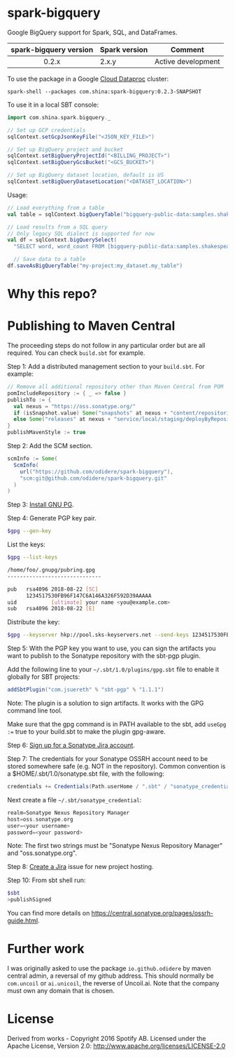 spark-bigquery
==============

Google BigQuery support for Spark, SQL, and DataFrames.

| spark-bigquery version | Spark version | Comment |
| :--------------------: | ------------- | ------- |
| 0.2.x | 2.x.y | Active development |

To use the package in a Google [Cloud Dataproc](https://cloud.google.com/dataproc/) cluster:

`spark-shell --packages com.shina:spark-bigquery:0.2.3-SNAPSHOT`

To use it in a local SBT console:

```scala
import com.shina.spark.bigquery._

// Set up GCP credentials
sqlContext.setGcpJsonKeyFile("<JSON_KEY_FILE>")

// Set up BigQuery project and bucket
sqlContext.setBigQueryProjectId("<BILLING_PROJECT>")
sqlContext.setBigQueryGcsBucket("<GCS_BUCKET>")

// Set up BigQuery dataset location, default is US
sqlContext.setBigQueryDatasetLocation("<DATASET_LOCATION>")
```

Usage:

```scala
// Load everything from a table
val table = sqlContext.bigQueryTable("bigquery-public-data:samples.shakespeare")

// Load results from a SQL query
// Only legacy SQL dialect is supported for now
val df = sqlContext.bigQuerySelect(
  "SELECT word, word_count FROM [bigquery-public-data:samples.shakespeare]")

  // Save data to a table
df.saveAsBigQueryTable("my-project:my_dataset.my_table")
```

# Why this repo?



# Publishing to Maven Central

The proceeding steps do not follow in any particular order but are all required. You can check `build.sbt` for example.

Step 1: Add a distributed management section to your `build.sbt`. For example:

```sbt
// Remove all additional repository other than Maven Central from POM
pomIncludeRepository := { _ => false }
publishTo := {
  val nexus = "https://oss.sonatype.org/"
  if (isSnapshot.value) Some("snapshots" at nexus + "content/repositories/snapshots")
  else Some("releases" at nexus + "service/local/staging/deployByRepositoryId/iogithubodidere-1002")
}
publishMavenStyle := true
```

Step 2: Add the SCM section.

```sbt
scmInfo := Some(
  ScmInfo(
    url("https://github.com/odidere/spark-bigquery"),
    "scm:git@github.com/odidere/spark-bigquery.git"
  )
)
```

Step 3: [Install GNU PG](https://www.gnupg.org/download/). 

Step 4: Generate PGP key pair.

```bash
$gpg --gen-key
```

List the keys:

```bash
$gpg --list-keys

/home/foo/.gnupg/pubring.gpg
------------------------------

pub   rsa4096 2018-08-22 [SC]
      1234517530FB96F147C6A146A326F592D39AAAAA
uid           [ultimate] your name <you@example.com>
sub   rsa4096 2018-08-22 [E]
```

Distribute the key:
```bash
$gpg --keyserver hkp://pool.sks-keyservers.net --send-keys 1234517530FB96F147C6A146A326F592D39A
```

Step 5: With the PGP key you want to use, you can sign the artifacts you want to publish to the Sonatype repository with the sbt-pgp plugin.

Add the following line to your `~/.sbt/1.0/plugins/gpg.sbt` file to enable it globally for SBT projects:

```sbt
addSbtPlugin("com.jsuereth" % "sbt-pgp" % "1.1.1")
```

Note: The plugin is a solution to sign artifacts. It works with the GPG command line tool.

Make sure that the gpg command is in PATH available to the sbt, add `useGpg :=` true to your build.sbt to make the plugin gpg-aware.

Step 6: [Sign up for a Sonatype Jira account](https://issues.sonatype.org/secure/Signup!default.jspa).

Step 7: The credentials for your Sonatype OSSRH account need to be stored somewhere safe (e.g. NOT in the repository). Common convention is a $HOME/.sbt/1.0/sonatype.sbt file, with the following:

```sbt
credentials += Credentials(Path.userHome / ".sbt" / "sonatype_credential")
```

Next create a file `~/.sbt/sonatype_credential`:
```sbt
realm=Sonatype Nexus Repository Manager
host=oss.sonatype.org
user=<your username>
password=<your password>
```

Note: The first two strings must be "Sonatype Nexus Repository Manager" and "oss.sonatype.org".

Step 8: [Create a Jira](https://issues.sonatype.org/secure/CreateIssue.jspa?issuetype=21&pid=10134) issue for new project hosting.

Step 10: From sbt shell run:
```bash
$sbt
>publishSigned
```

You can find more details on https://central.sonatype.org/pages/ossrh-guide.html.

# Further work

I was originally asked to use the package `io.github.odidere` by maven central admin, a reversal of my github address. This should normally be `com.uncoil` or `ai.unicoil`, the reverse of Uncoil.ai. Note that the company must own any domain that is chosen.

# License

Derived from works - Copyright 2016 Spotify AB.
Licensed under the Apache License, Version 2.0: http://www.apache.org/licenses/LICENSE-2.0
